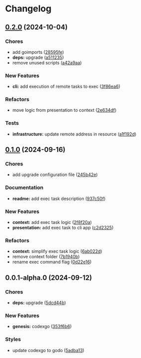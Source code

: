 # Changelog

## [0.2.0](https://github.com/bastean/godo/compare/v0.1.0...v0.2.0) (2024-10-04)

### Chores

- add goimports ([28595fe](https://github.com/bastean/godo/commit/28595fe0c0563245746bde6ada0b9a4da5c90185))
- **deps:** upgrade ([a511235](https://github.com/bastean/godo/commit/a5112358346b509f968038545445506f7d88a7d4))
- remove unused scripts ([a42a9aa](https://github.com/bastean/godo/commit/a42a9aaf1be4c082b04e635d0890731a3f7cdecc))

### New Features

- **cli:** add execution of remote tasks to exec ([3f86ea6](https://github.com/bastean/godo/commit/3f86ea63848f9bc84ac9e3817b8500240ab7d0e2))

### Refactors

- move logic from presentation to context ([2e634df](https://github.com/bastean/godo/commit/2e634dff1a43ea315235c6a2156a8627d491d9f8))

### Tests

- **infrastructure:** update remote address in resource ([a1f192d](https://github.com/bastean/godo/commit/a1f192d44820a6b869128998805b19946803f3ae))

## [0.1.0](https://github.com/bastean/godo/compare/v0.0.1-alpha.0...v0.1.0) (2024-09-16)

### Chores

- add upgrade configuration file ([245b42e](https://github.com/bastean/godo/commit/245b42e0ad92856e6e0d89718067a4f839d38fde))

### Documentation

- **readme:** add exec task description ([937c50f](https://github.com/bastean/godo/commit/937c50f980c5862b1cb8d8106b3fa4479ff7d771))

### New Features

- **context:** add exec task logic ([2f8f20a](https://github.com/bastean/godo/commit/2f8f20ad666984b68b1ff81b562d12c2dd7d6b96))
- **presentation:** add exec task to cli app ([c2d2325](https://github.com/bastean/godo/commit/c2d23257bbad35f9bd57f660d2c0143f16e18382))

### Refactors

- **context:** simplify exec task logic ([6ab022d](https://github.com/bastean/godo/commit/6ab022dd14d563d91b2906137cfd4c4682b95b0c))
- remove context folder ([7b1940b](https://github.com/bastean/godo/commit/7b1940b495d5ad4dc8bea9e4eee15108fcdbad69))
- rename exec command flag ([0d22e16](https://github.com/bastean/godo/commit/0d22e165265636d5ca580eb92285b321a02737b7))

## 0.0.1-alpha.0 (2024-09-12)

### Chores

- **deps:** upgrade ([5dcd44b](https://github.com/bastean/godo/commit/5dcd44b9560f8ff9199757d7208d6ed0d66a3014))

### New Features

- **genesis:** codexgo ([353f6b6](https://github.com/bastean/godo/commit/353f6b664ed89f843228484a04a74a80ea12df66))

### Styles

- update codexgo to godo ([5adba13](https://github.com/bastean/godo/commit/5adba1302ce422254011e70a68645eb80ab2df70))
